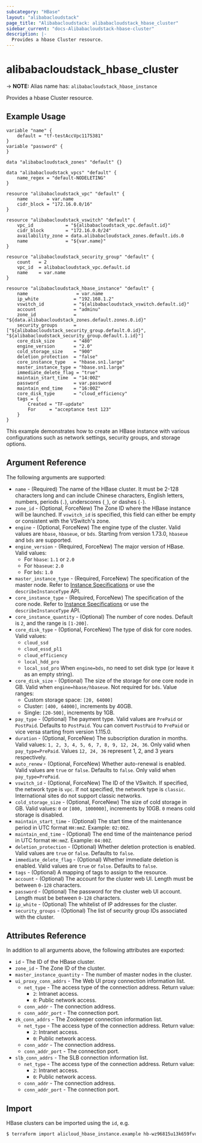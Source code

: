 ```yaml
---
subcategory: "HBase"
layout: "alibabacloudstack"
page_title: "Alibabacloudstack: alibabacloudstack_hbase_cluster"
sidebar_current: "docs-Alibabacloudstack-hbase-cluster"
description: |- 
  Provides a hbase Cluster resource.
---
```


# alibabacloudstack_hbase_cluster
-> **NOTE:** Alias name has: `alibabacloudstack_hbase_instance`

Provides a hbase Cluster resource.

## Example Usage

```hcl
variable "name" {
	default = "tf-testAccVpc1175381"
}
variable "password" {
}

data "alibabacloudstack_zones" "default" {}

data "alibabacloudstack_vpcs" "default" {
	name_regex = "default-NODELETING"
}

resource "alibabacloudstack_vpc" "default" {
	name       = var.name
	cidr_block = "172.16.0.0/16"
}

resource "alibabacloudstack_vswitch" "default" {
	vpc_id            = "${alibabacloudstack_vpc.default.id}"
	cidr_block        = "172.16.0.0/24"
	availability_zone = data.alibabacloudstack_zones.default.ids.0
	name              = "${var.name}"
}

resource "alibabacloudstack_security_group" "default" {
	count   = 2
	vpc_id  = alibabacloudstack_vpc.default.id
	name    = var.name
}

resource "alibabacloudstack_hbase_instance" "default" {
	name                  = var.name
	ip_white             = "192.168.1.2"
	vswitch_id           = "${alibabacloudstack_vswitch.default.id}"
	account              = "adminu"
	zone_id              = "${data.alibabacloudstack_zones.default.zones.0.id}"
	security_groups      = ["${alibabacloudstack_security_group.default.0.id}", "${alibabacloudstack_security_group.default.1.id}"]
	core_disk_size       = "480"
	engine_version       = "2.0"
	cold_storage_size    = "900"
	deletion_protection  = "false"
	core_instance_type   = "hbase.sn1.large"
	master_instance_type = "hbase.sn1.large"
	immediate_delete_flag = "true"
	maintain_start_time  = "14:00Z"
	password             = var.password
	maintain_end_time    = "16:00Z"
	core_disk_type       = "cloud_efficiency"
	tags = {
		Created = "TF-update"
		For     = "acceptance test 123"
	}
}
```

This example demonstrates how to create an HBase instance with various configurations such as network settings, security groups, and storage options.

## Argument Reference

The following arguments are supported:

* `name` - (Required) The name of the HBase cluster. It must be 2-128 characters long and can include Chinese characters, English letters, numbers, periods (`.`), underscores (`_`), or dashes (`-`).
* `zone_id` - (Optional, ForceNew) The Zone ID where the HBase instance will be launched. If `vswitch_id` is specified, this field can either be empty or consistent with the VSwitch's zone.
* `engine` - (Optional, ForceNew) The engine type of the cluster. Valid values are `hbase`, `hbaseue`, or `bds`. Starting from version 1.73.0, `hbaseue` and `bds` are supported.
* `engine_version` - (Required, ForceNew) The major version of HBase. Valid values:
  - For `hbase`: `1.1` or `2.0`
  - For `hbaseue`: `2.0`
  - For `bds`: `1.0`
* `master_instance_type` - (Required, ForceNew) The specification of the master node. Refer to [Instance Specifications](https://help.aliyun.com/document_detail/53532.html) or use the `describeInstanceType` API.
* `core_instance_type` - (Required, ForceNew) The specification of the core node. Refer to [Instance Specifications](https://help.aliyun.com/document_detail/53532.html) or use the `describeInstanceType` API.
* `core_instance_quantity` - (Optional) The number of core nodes. Default is `2`, and the range is `[1-200]`.
* `core_disk_type` - (Optional, ForceNew) The type of disk for core nodes. Valid values:
  - `cloud_ssd`
  - `cloud_essd_pl1`
  - `cloud_efficiency`
  - `local_hdd_pro`
  - `local_ssd_pro`
  When `engine=bds`, no need to set disk type (or leave it as an empty string).
* `core_disk_size` - (Optional) The size of the storage for one core node in GB. Valid when `engine=hbase/hbaseue`. Not required for `bds`. Value ranges:
  - Custom storage space: `[20, 64000]`
  - Cluster: `[400, 64000]`, increments by 40GB.
  - Single: `[20-500]`, increments by 1GB.
* `pay_type` - (Optional) The payment type. Valid values are `PrePaid` or `PostPaid`. Defaults to `PostPaid`. You can convert `PostPaid` to `PrePaid` or vice versa starting from version 1.115.0.
* `duration` - (Optional, ForceNew) The subscription duration in months. Valid values: `1, 2, 3, 4, 5, 6, 7, 8, 9, 12, 24, 36`. Only valid when `pay_type=PrePaid`. Values `12, 24, 36` represent 1, 2, and 3 years respectively.
* `auto_renew` - (Optional, ForceNew) Whether auto-renewal is enabled. Valid values are `true` or `false`. Defaults to `false`. Only valid when `pay_type=PrePaid`.
* `vswitch_id` - (Optional, ForceNew) The ID of the VSwitch. If specified, the network type is `vpc`. If not specified, the network type is `classic`. International sites do not support classic networks.
* `cold_storage_size` - (Optional, ForceNew) The size of cold storage in GB. Valid values: `0` or `[800, 1000000]`, increments by 10GB. `0` means cold storage is disabled.
* `maintain_start_time` - (Optional) The start time of the maintenance period in UTC format `HH:mmZ`. Example: `02:00Z`.
* `maintain_end_time` - (Optional) The end time of the maintenance period in UTC format `HH:mmZ`. Example: `04:00Z`.
* `deletion_protection` - (Optional) Whether deletion protection is enabled. Valid values are `true` or `false`. Defaults to `false`.
* `immediate_delete_flag` - (Optional) Whether immediate deletion is enabled. Valid values are `true` or `false`. Defaults to `false`.
* `tags` - (Optional) A mapping of tags to assign to the resource.
* `account` - (Optional) The account for the cluster web UI. Length must be between `0-128` characters.
* `password` - (Optional) The password for the cluster web UI account. Length must be between `0-128` characters.
* `ip_white` - (Optional) The whitelist of IP addresses for the cluster.
* `security_groups` - (Optional) The list of security group IDs associated with the cluster.

## Attributes Reference

In addition to all arguments above, the following attributes are exported:

* `id` - The ID of the HBase cluster.
* `zone_id` - The Zone ID of the cluster.
* `master_instance_quantity` - The number of master nodes in the cluster.
* `ui_proxy_conn_addrs` - The Web UI proxy connection information list.
  * `net_type` - The access type of the connection address. Return value:
    - `2`: Intranet access.
    - `0`: Public network access.
  * `conn_addr` - The connection address.
  * `conn_addr_port` - The connection port.
* `zk_conn_addrs` - The Zookeeper connection information list.
  * `net_type` - The access type of the connection address. Return value:
    - `2`: Intranet access.
    - `0`: Public network access.
  * `conn_addr` - The connection address.
  * `conn_addr_port` - The connection port.
* `slb_conn_addrs` - The SLB connection information list.
  * `net_type` - The access type of the connection address. Return value:
    - `2`: Intranet access.
    - `0`: Public network access.
  * `conn_addr` - The connection address.
  * `conn_addr_port` - The connection port. 

## Import

HBase clusters can be imported using the `id`, e.g.

```bash
$ terraform import alicloud_hbase_instance.example hb-wz96815u13k659fvd
```